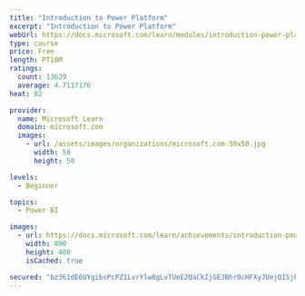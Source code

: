 ```yaml
---
title: "Introduction to Power Platform"
excerpt: "Introduction to Power Platform"
webUrl: https://docs.microsoft.com/learn/modules/introduction-power-platform/
type: course
price: Free
length: PT18M
ratings:
  count: 13629
  average: 4.7117176
heat: 82

provider:
  name: Microsoft Learn
  domain: microsoft.com
  images:
    - url: /assets/images/organizations/microsoft.com-50x50.jpg
      width: 50
      height: 50

levels:
  - Beginner

topics:
  - Power BI

images:
  - url: https://docs.microsoft.com/learn/achievements/introduction-power-platform-social.png
    width: 800
    height: 400
    isCached: true

secured: "bz361dE6UYgibsPcPZ1LvrYlw8gLvTUeE2QaCkIjGEJBhr0cHFXyJUejQISjPlmq/+CqVP2xg9YAsRgS3fm2xID/aHPMNDe71PApvSwI5ytRqjLkcmGt/m87a+4cISWylCxvAcoWwGHqSEqyj3lO7sGj/LXPh6UgAYyzZ+lupoOkxsCzV6rf1BP3JGmg1Ia+Vygu1Mu24d/CPhMlVeB/K9a4mnjciiBM34FmxAmWCru8ijFVkSGiF14OafoSQqW+U2OXcExnmOtx/6hoSNbUUC8wBG3Z54YqY2w8rpjIfdKeY9wmXmCTz7vSGO9/O+8F/pYItEjlOI9uyzdrESf9ub18mrWVCREeFf0yTKUzK9h6ABqr/6UG2II5HRYFYFSy8QD1k+vbKCCS/DuqDvHiGKvW5oOCWQAYAaspDnoClelJljB0B8b9c9SydQNpB3sg;bhquDOw6fzsAtT3R12PsWA=="
---
```


